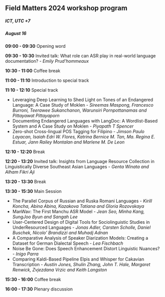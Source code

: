 <script>document.title = "Field Matters | Workshop program";</script>

<head>
<meta property="og:title" content="Field Matters | Workshop program">
<meta property="og:description" content="The first workshop on applying NLP to field linguistics">
<meta property="og:image" content="https://github.com/field-matters/field-matters.github.io/blob/main/logo.jpg?raw=true">
</head>

## Field Matters 2024 workshop program
##### ICT, UTC +7
##### August 16

**09:00 - 09:30** Opening word

**09:30 - 10:30** Invited talk: What role can ASR play in real-world language documentation? - *Emily Prud’hommeaux*

**10:30 - 11:00** Coffee break

**11:00 - 11:10** Introduction to special track

**11:10 - 12:10** Special track

+ Leveraging Deep Learning to Shed Light on Tones of an Endangered Language:
A Case Study of Moklen -
*Sireemas Maspong, Francesco Burroni, Teerawee Sukanchanon, Warunsiri Pornpottanamas and Pittayawat Pittayaporn*
+ Documenting Endangered Languages with LangDoc: A Wordlist-Based System and A Case Study on Moklen -
*Piyapath T Spencer*
+ Zero-shot Cross-lingual POS Tagging for Filipino -
*Jimson Paulo Layacan, Isaiah Edri W. Flores, Katrina Bernice M. Tan, Ma. Regina E. Estuar, Jann Railey Montalan and Marlene M. De Leon*

**12:10 - 12:20** Break

**12:20 - 13:20**  Invited talk: Insights from Language Resource Collection in Linguistically Diverse Southeast Asian Languages - *Genta Winata and Alham Fikri Aji*

**13:20 - 13:30** Break

**13:30 - 15:30** Main Session

+ The Parallel Corpus of Russian and Ruska Romani Languages -
*Kirill Koncha, Abina Abina, Kazakova Tatiana and Gloria Rozovskaya*
+ ManWav: The First Manchu ASR Model -
*Jean Seo, Minha Kang, SungJoo Byun and Sangah Lee*
+ User-Centered Design of Digital Tools for Sociolinguistic Studies in UnderResourced Languages -
*Jonas Adler, Carsten Scholle, Daniel Buschek, Nicolo’ Brandizzi and Muhadj Adnan*
+ A Comparative Analysis of Speaker Diarization Models: Creating a Dataset for German Dialectal Speech -
*Lea Fischbach*
+ Noise Be Gone: Does Speech Enhancement Distort Linguistic Nuances? -
*Inigo Parra*
+ Comparing Kaldi-Based Pipeline Elpis and Whisper for Cakavian Transcription -
*Austin Jones, Shulin Zhang, John T. Hale, Margaret Renwick, Zvjezdana Vrzic and Keith Langston*

**15:30 - 16:00** Coffee break

**16:00 - 17:30** Plenary discussion

